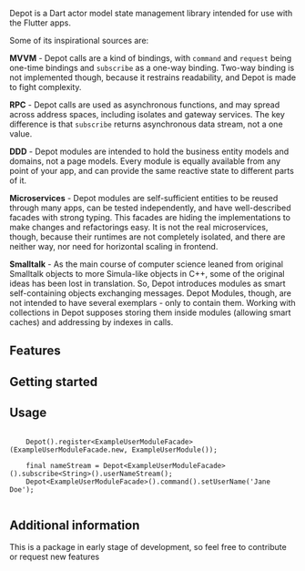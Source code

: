 <!-- 
This README describes the package. If you publish this package to pub.dev,
this README's contents appear on the landing page for your package.

For information about how to write a good package README, see the guide for
[writing package pages](https://dart.dev/guides/libraries/writing-package-pages). 

For general information about developing packages, see the Dart guide for
[creating packages](https://dart.dev/guides/libraries/create-library-packages)
and the Flutter guide for
[developing packages and plugins](https://flutter.dev/developing-packages). 
-->

Depot is a Dart actor model state management library intended for use with the Flutter apps.

Some of its inspirational sources are:

**MVVM** - Depot calls are a kind of bindings, with `command` and `request` being one-time bindings and `subscribe` as a
one-way binding. Two-way binding is not implemented though, because it restrains readability, and Depot is made to fight
complexity.

**RPC** - Depot calls are used as asynchronous functions, and may spread across address spaces, including isolates and
gateway services. The key difference is that `subscribe` returns asynchronous data stream, not a one value.

**DDD** - Depot modules are intended to hold the business entity models and domains, not a page models. Every module is
equally available from any point of your app, and can provide the same reactive state to different parts of it.

**Microservices** - Depot modules are self-sufficient entities to be reused through many apps, can be tested
independently, and have well-described facades with strong typing. This facades are hiding the implementations to make
changes and refactorings easy. It is not the real microservices, though, because their runtimes are not completely
isolated, and there are neither way, nor need for horizontal scaling in frontend.

**Smalltalk** - As the main course of computer science leaned from original Smalltalk objects to more Simula-like
objects in C++, some of the original ideas has been lost in translation. So, Depot introduces modules as smart
self-containing objects exchanging messages. Depot Modules, though, are not intended to have several exemplars - only to
contain them. Working with collections in Depot supposes storing them inside modules (allowing smart caches) and
addressing by indexes in calls.

## Features



## Getting started



## Usage


```

    Depot().register<ExampleUserModuleFacade>(ExampleUserModuleFacade.new, ExampleUserModule());

    final nameStream = Depot<ExampleUserModuleFacade>().subscribe<String>().userNameStream();
    Depot<ExampleUserModuleFacade>().command().setUserName('Jane Doe');
    
```

## Additional information

This is a package in early stage of development, so feel free to contribute or request new features
